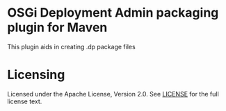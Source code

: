 # OSGi Deployment Admin packaging plugin for Maven

This plugin aids in creating .dp package files

Licensing
=========
Licensed under the Apache License, Version 2.0. See
[LICENSE](https://github.com/organicelement/deployment-package-maven-plugin/blob/master/LICENSE) for the full
license text.

